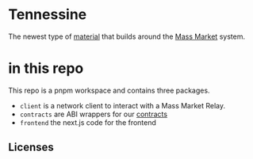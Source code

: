 <!--
SPDX-FileCopyrightText: 2024 Mass Labs

SPDX-License-Identifier: Unlicense
-->

# Tennessine

The newest type of [material](https://en.wikipedia.org/wiki/Tennessine) that builds around the [Mass Market](https://mass.market) system.

# in this repo

This repo is a pnpm workspace and contains three packages.

- `client` is a network client to interact with a Mass Market Relay.
- `contracts` are ABI wrappers for our [contracts](https://github.com/masslbs/contracts)
- `frontend` the next.js code for the frontend

## Licenses

